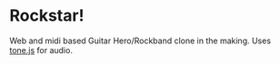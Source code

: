 Rockstar!
=========

Web and midi based Guitar Hero/Rockband clone in the making.
Uses [tone.js](https://tonejs.github.io/) for audio.